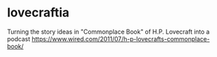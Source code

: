 # lovecraftia
Turning the story ideas in  "Commonplace Book" of H.P. Lovecraft into a podcast
https://www.wired.com/2011/07/h-p-lovecrafts-commonplace-book/
